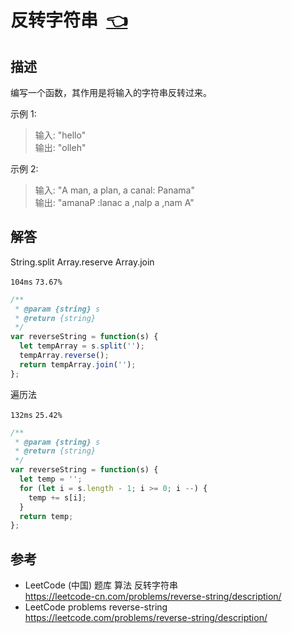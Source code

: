 # <a id="reverseString"></a>反转字符串&nbsp;&nbsp;[:point_left:][readme.problemSet.algorithm.reverseString] #

## 描述 ##

编写一个函数，其作用是将输入的字符串反转过来。

示例 1:

> 输入: "hello"  
> 输出: "olleh"

示例 2:

> 输入: "A man, a plan, a canal: Panama"  
> 输出: "amanaP :lanac a ,nalp a ,nam A"

## 解答 ##

String.split Array.reserve Array.join

`104ms` `73.67%`

```javascript
/**
 * @param {string} s
 * @return {string}
 */
var reverseString = function(s) {
  let tempArray = s.split('');
  tempArray.reverse();
  return tempArray.join('');
};
```

遍历法

`132ms` `25.42%`

```javascript
/**
 * @param {string} s
 * @return {string}
 */
var reverseString = function(s) {
  let temp = '';
  for (let i = s.length - 1; i >= 0; i --) {
    temp += s[i];
  }
  return temp;
};
```

## 参考 ##

* LeetCode (中国) 题库 算法 反转字符串  
  <https://leetcode-cn.com/problems/reverse-string/description/>
* LeetCode problems reverse-string  
  <https://leetcode.com/problems/reverse-string/description/>

<!-- 链接 开始 -->
[readme.problemSet.algorithm.reverseString]: ../../README.md#problemSet.algorithm.reverseString "README"
<!-- 链接 结束 -->